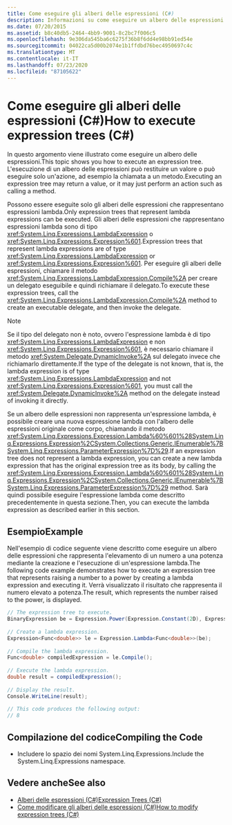 ```yaml
---
title: Come eseguire gli alberi delle espressioni (C#)
description: Informazioni su come eseguire un albero delle espressioni per restituire un valore o eseguire un'azione, ad esempio la chiamata a un metodo.
ms.date: 07/20/2015
ms.assetid: b8c40db5-2464-4bb9-9001-8c2bc7f006c5
ms.openlocfilehash: 9e306da545ba6c6275f36b8f6dd4e98bb91ed54e
ms.sourcegitcommit: 04022ca5d00b2074e1b1ffdbd76bec4950697c4c
ms.translationtype: MT
ms.contentlocale: it-IT
ms.lasthandoff: 07/23/2020
ms.locfileid: "87105622"
---
```

# <a name="how-to-execute-expression-trees-c"></a><span data-ttu-id="86140-103">Come eseguire gli alberi delle espressioni (C#)</span><span class="sxs-lookup"><span data-stu-id="86140-103">How to execute expression trees (C#)</span></span>
<span data-ttu-id="86140-104">In questo argomento viene illustrato come eseguire un albero delle espressioni.</span><span class="sxs-lookup"><span data-stu-id="86140-104">This topic shows you how to execute an expression tree.</span></span> <span data-ttu-id="86140-105">L'esecuzione di un albero delle espressioni può restituire un valore o può eseguire solo un'azione, ad esempio la chiamata a un metodo.</span><span class="sxs-lookup"><span data-stu-id="86140-105">Executing an expression tree may return a value, or it may just perform an action such as calling a method.</span></span>  
  
 <span data-ttu-id="86140-106">Possono essere eseguite solo gli alberi delle espressioni che rappresentano espressioni lambda.</span><span class="sxs-lookup"><span data-stu-id="86140-106">Only expression trees that represent lambda expressions can be executed.</span></span> <span data-ttu-id="86140-107">Gli alberi delle espressioni che rappresentano espressioni lambda sono di tipo <xref:System.Linq.Expressions.LambdaExpression> o <xref:System.Linq.Expressions.Expression%601>.</span><span class="sxs-lookup"><span data-stu-id="86140-107">Expression trees that represent lambda expressions are of type <xref:System.Linq.Expressions.LambdaExpression> or <xref:System.Linq.Expressions.Expression%601>.</span></span> <span data-ttu-id="86140-108">Per eseguire gli alberi delle espressioni, chiamare il metodo <xref:System.Linq.Expressions.LambdaExpression.Compile%2A> per creare un delegato eseguibile e quindi richiamare il delegato.</span><span class="sxs-lookup"><span data-stu-id="86140-108">To execute these expression trees, call the <xref:System.Linq.Expressions.LambdaExpression.Compile%2A> method to create an executable delegate, and then invoke the delegate.</span></span>  
  
> [!NOTE]
> <span data-ttu-id="86140-109">Se il tipo del delegato non è noto, ovvero l'espressione lambda è di tipo <xref:System.Linq.Expressions.LambdaExpression> e non <xref:System.Linq.Expressions.Expression%601>, è necessario chiamare il metodo <xref:System.Delegate.DynamicInvoke%2A> sul delegato invece che richiamarlo direttamente.</span><span class="sxs-lookup"><span data-stu-id="86140-109">If the type of the delegate is not known, that is, the lambda expression is of type <xref:System.Linq.Expressions.LambdaExpression> and not <xref:System.Linq.Expressions.Expression%601>, you must call the <xref:System.Delegate.DynamicInvoke%2A> method on the delegate instead of invoking it directly.</span></span>  
  
 <span data-ttu-id="86140-110">Se un albero delle espressioni non rappresenta un'espressione lambda, è possibile creare una nuova espressione lambda con l'albero delle espressioni originale come corpo, chiamando il metodo <xref:System.Linq.Expressions.Expression.Lambda%60%601%28System.Linq.Expressions.Expression%2CSystem.Collections.Generic.IEnumerable%7BSystem.Linq.Expressions.ParameterExpression%7D%29>.</span><span class="sxs-lookup"><span data-stu-id="86140-110">If an expression tree does not represent a lambda expression, you can create a new lambda expression that has the original expression tree as its body, by calling the <xref:System.Linq.Expressions.Expression.Lambda%60%601%28System.Linq.Expressions.Expression%2CSystem.Collections.Generic.IEnumerable%7BSystem.Linq.Expressions.ParameterExpression%7D%29> method.</span></span> <span data-ttu-id="86140-111">Sarà quindi possibile eseguire l'espressione lambda come descritto precedentemente in questa sezione.</span><span class="sxs-lookup"><span data-stu-id="86140-111">Then, you can execute the lambda expression as described earlier in this section.</span></span>  
  
## <a name="example"></a><span data-ttu-id="86140-112">Esempio</span><span class="sxs-lookup"><span data-stu-id="86140-112">Example</span></span>  
 <span data-ttu-id="86140-113">Nell'esempio di codice seguente viene descritto come eseguire un albero delle espressioni che rappresenta l'elevamento di un numero a una potenza mediante la creazione e l'esecuzione di un'espressione lambda.</span><span class="sxs-lookup"><span data-stu-id="86140-113">The following code example demonstrates how to execute an expression tree that represents raising a number to a power by creating a lambda expression and executing it.</span></span> <span data-ttu-id="86140-114">Verrà visualizzato il risultato che rappresenta il numero elevato a potenza.</span><span class="sxs-lookup"><span data-stu-id="86140-114">The result, which represents the number raised to the power, is displayed.</span></span>  
  
```csharp  
// The expression tree to execute.  
BinaryExpression be = Expression.Power(Expression.Constant(2D), Expression.Constant(3D));  
  
// Create a lambda expression.  
Expression<Func<double>> le = Expression.Lambda<Func<double>>(be);  
  
// Compile the lambda expression.  
Func<double> compiledExpression = le.Compile();  
  
// Execute the lambda expression.  
double result = compiledExpression();  
  
// Display the result.  
Console.WriteLine(result);  
  
// This code produces the following output:  
// 8  
```  
  
## <a name="compiling-the-code"></a><span data-ttu-id="86140-115">Compilazione del codice</span><span class="sxs-lookup"><span data-stu-id="86140-115">Compiling the Code</span></span>  
  
- <span data-ttu-id="86140-116">Includere lo spazio dei nomi System.Linq.Expressions.</span><span class="sxs-lookup"><span data-stu-id="86140-116">Include the System.Linq.Expressions namespace.</span></span>  
  
## <a name="see-also"></a><span data-ttu-id="86140-117">Vedere anche</span><span class="sxs-lookup"><span data-stu-id="86140-117">See also</span></span>

- [<span data-ttu-id="86140-118">Alberi delle espressioni (C#)</span><span class="sxs-lookup"><span data-stu-id="86140-118">Expression Trees (C#)</span></span>](./index.md)
- [<span data-ttu-id="86140-119">Come modificare gli alberi delle espressioni (C#)</span><span class="sxs-lookup"><span data-stu-id="86140-119">How to modify expression trees (C#)</span></span>](./how-to-modify-expression-trees.md)
